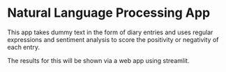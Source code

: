 # Natural Language Processing App

This app takes dummy text in the form of diary entries and uses regular expressions and sentiment analysis to score 
the positivity or negativity of each entry. 

The results for this will be shown via a web app using streamlit.